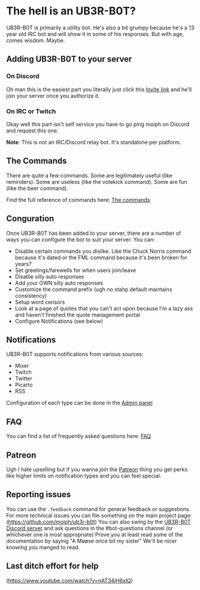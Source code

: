 # The hell is an UB3R-B0T?

UB3R-B0T is primarily a utility bot. He's also a bit grumpy because he's a 13 year old IRC bot and will show it in some of his responses. But with age, comes wisdom. Maybe.


## Adding UB3R-B0T to your server

### On Discord
Oh man this is the easiest part you literally just click this [Invite link](https://ub3r-b0t.com/invite) and he'll join your server once you authorize it.

### On IRC or Twitch
Okay well this part isn't self service you have to go ping moiph on Discord and request this one.

**Note**: This is not an IRC/Discord relay bot. It's standalone per platform.


## The Commands

There are quite a few commands. Some are legitimately useful (like reminders). Some are useless (like the votekick command). Some are fun (like the beer command).

Find the full reference of commands here: [The commands](commands.md)


## Conguration

Once UB3R-B0T has been added to your server, there are a number of ways you can configure the bot to suit your server.
You can:
- Disable certain commands you dislike. Like the Chuck Norris command because it's dated or the FML command because it's been broken for years?
- Set greetings/farewells for when users join/leave
- Disable silly auto responses
- Add your OWN silly auto responses
- Customize the command prefix (ugh no stahp default maintains consistency)
- Setup word censors
- Look at a page of quotes that you can't act upon because I'm a lazy ass and haven't finished the quote management portal
- Configure Notifications (see below)


## Notifications

UB3R-B0T supports notifications from various sources:
- Mixer
- Twitch
- Twitter
- Picarto
- RSS

Configuration of each type can be done in the [Admin panel](https://ub3r-b0t.com/admin)


## FAQ

You can find a list of frequently asked questions here: [FAQ](faq.md)


## Patreon

Ugh I hate upselling but if you wanna join the [Patreon](https://www.patreon.com/ub3rb0t) thing you get perks like higher limits on notification types and you can feel special.


## Reporting issues

You can use the `.feedback` command for general feedback or suggestions. For more technical issues you can file something on the main project page: (https://github.com/moiph/ub3r-b0t)
You can also swing by the [UB3R-B0T Discord server](https://discord.gg/0t6waxpRf4xvyNHj) and ask questions in the #bot-questions channel (or whichever one is most appropriate)
Prove you at least read some of the documentation by saying "A Møøse once bit my sister"
We'll be nicer knowing you manged to read.


## Last ditch effort for help
(https://www.youtube.com/watch?v=nAT34iH6xlQ)